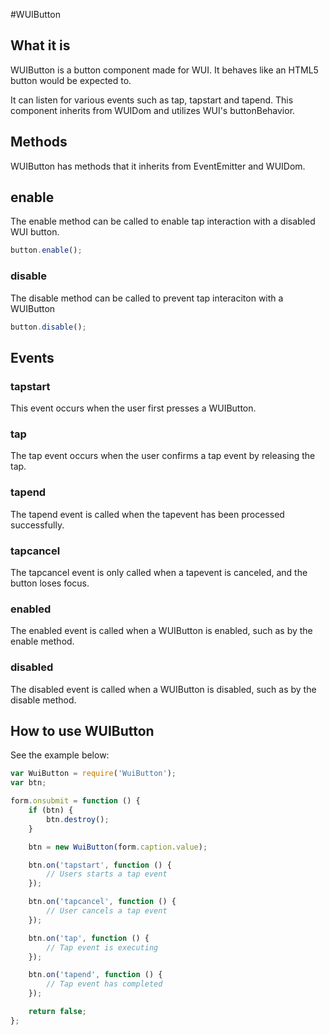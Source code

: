 #WUIButton

## What it is

WUIButton is a button component made for WUI. It behaves like an HTML5 button would be expected to.

It can listen for various events such as tap, tapstart and tapend.
This component inherits from WUIDom and utilizes WUI's buttonBehavior.

## Methods

WUIButton has methods that it inherits from EventEmitter and WUIDom.

## enable

The enable method can be called to enable tap interaction with a disabled WUI button.

```javascript
button.enable();
```

### disable

The disable method can be called to prevent tap interaciton with a WUIButton

```javascript
button.disable();
```

## Events

### tapstart

This event occurs when the user first presses a WUIButton.

### tap

The tap event occurs when the user confirms a tap event by releasing the tap.

### tapend

The tapend event is called when the tapevent has been processed successfully.

### tapcancel

The tapcancel event is only called when a tapevent is canceled, and the button loses focus.

### enabled

The enabled event is called when a WUIButton is enabled, such as by the enable method.

### disabled

The disabled event is called when a WUIButton is disabled, such as by the disable method.

## How to use WUIButton

See the example below:

```javascript
var WuiButton = require('WuiButton');
var btn;

form.onsubmit = function () {
	if (btn) {
		btn.destroy();
	}

	btn = new WuiButton(form.caption.value);

	btn.on('tapstart', function () {
		// Users starts a tap event
	});

	btn.on('tapcancel', function () {
		// User cancels a tap event
	});

	btn.on('tap', function () {
		// Tap event is executing
	});

	btn.on('tapend', function () {
		// Tap event has completed
	});

	return false;
};
```
